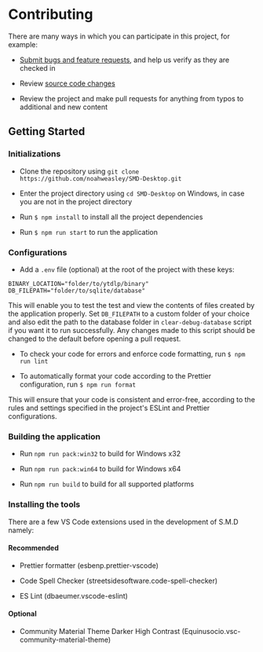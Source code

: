 # Contributing

There are many ways in which you can participate in this project, for example:

- [Submit bugs and feature requests](https://github.com/noahweasley/SMD-Desktop/issues), and help us verify as they are checked in

- Review [source code changes](https://github.com/noahweasley/SMD-desktop/pulls)

- Review the project and make pull requests for anything from typos to additional and new content

## Getting Started

### Initializations

- Clone the repository using `git clone https://github.com/noahweasley/SMD-Desktop.git`

- Enter the project directory using `cd SMD-Desktop` on Windows, in case you are not in the project directory

- Run `$ npm install` to install all the project dependencies

- Run `$ npm run start` to run the application

### Configurations

- Add a `.env` file (optional) at the root of the project with these keys:

```dotenv
BINARY_LOCATION="folder/to/ytdlp/binary"
DB_FILEPATH="folder/to/sqlite/database"
```

This will enable you to test the test and view the contents of files created by the application properly. Set `DB_FILEPATH` to a custom folder of your choice and also edit the path to the database folder in `clear-debug-database` script if you want it to run successfully. Any changes made to this script should be changed to the default before opening a pull request.

- To check your code for errors and enforce code formatting, run `$ npm run lint`

- To automatically format your code according to the Prettier configuration, run `$ npm run format`

This will ensure that your code is consistent and error-free, according to the rules and settings specified in the project's ESLint and Prettier configurations.

### Building the application

- Run `npm run pack:win32` to build for Windows x32

- Run `npm run pack:win64` to build for Windows x64

- Run `npm run build` to build for all supported platforms

### Installing the tools

There are a few VS Code extensions used in the development of S.M.D namely:

#### Recommended

- Prettier formatter (esbenp.prettier-vscode)

- Code Spell Checker (streetsidesoftware.code-spell-checker)

- ES Lint (dbaeumer.vscode-eslint)

#### Optional

- Community Material Theme Darker High Contrast (Equinusocio.vsc-community-material-theme)

